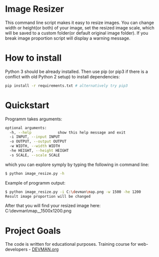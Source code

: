 # Image Resizer

This command line script makes it easy to resize images. You can change width or height(or both) of your image, set the resized image scale, which will be saved to a custom folder(or default original image folder). If you break image proportion script will display a warning message.

# How to install

Python 3 should be already installed. Then use pip (or pip3 if there is a conflict with old Python 2 setup) to install dependencies:

```bash
pip install -r requirements.txt # alternatively try pip3
```

# Quickstart

Programm takes arguments: 
```bash
optional arguments:
  -h, --help            show this help message and exit
  -i INPUT, --input INPUT
  -o OUTPUT, --output OUTPUT
  -w WIDTH, --width WIDTH
  -he HEIGHT, --height HEIGHT
  -s SCALE, --scale SCALE
```

which you can explore symply by typing the following in command line:
```bash
$ python image_resize.py -h
```

Example of programm output:
```bash
$ python image_resize.py -i C:\devman\map.png -w 1500 -he 1200
Result image proportion will be changed
```
After that you will find your resized image here: C:\devman\map__1500x1200.png

# Project Goals

The code is written for educational purposes. Training course for web-developers - [DEVMAN.org](https://devman.org)
